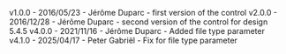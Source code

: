 v1.0.0 - 2016/05/23 - Jérôme Duparc - first version of the control
v2.0.0 - 2016/12/28 - Jérôme Duparc - second version of the control for design 5.4.5
v4.0.0 - 2021/11/16 - Jérôme Duparc - Added file type parameter
v4.1.0 - 2025/04/17 - Peter Gabriël - Fix for file type parameter